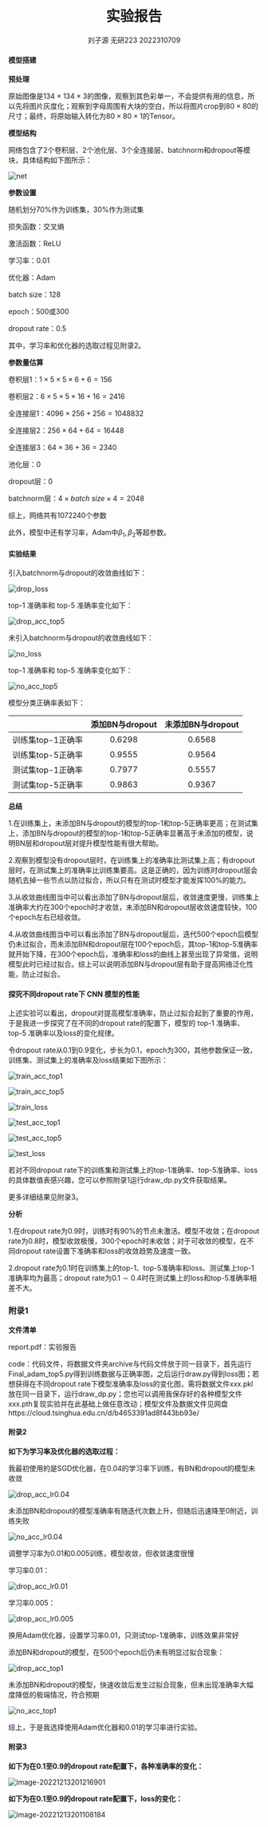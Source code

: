 # <center>实验报告</center>

<center>刘子源 无研223 2022310709</center>

#### 模型搭建

**预处理**

原始图像是$134\times134\times3$的图像，观察到其色彩单一，不会提供有用的信息，所以先将图片灰度化；观察到字母周围有大块的空白，所以将图片crop到$80\times80$的尺寸；最终，将原始输入转化为$80\times80\times1$的Tensor。

**模型结构**

网络包含了2个卷积层、2个池化层、3个全连接层、batchnorm和dropout等模块，具体结构如下图所示：

![net](report.assets/net-16709152537841.jpg)

**参数设置**

随机划分70%作为训练集，30%作为测试集

损失函数：交叉熵

激活函数：ReLU

学习率：0.01

优化器：Adam

batch size：128

epoch：500或300

dropout rate：0.5

其中，学习率和优化器的选取过程见附录2。

**参数量估算**

卷积层1：$1\times5\times5\times6+6=156$

卷积层2：$6\times5\times5\times16+16=2416$

全连接层1：$4096\times256+256=1048832$

全连接层2：$256\times64+64=16448$

全连接层3：$64\times36+36=2340$

池化层：0

dropout层：0

batchnorm层：$4\times batch\ size\times4=2048$

综上，网络共有1072240个参数

此外，模型中还有学习率，Adam中$\beta_1,\beta_2$等超参数。

#### 实验结果

引入batchnorm与dropout的收敛曲线如下：

![drop_loss](report.assets/drop_loss.png)

top-1 准确率和 top-5 准确率变化如下：

![drop_acc_top5](report.assets/drop_acc_top5.png)

未引入batchnorm与dropout的收敛曲线如下：

![no_loss](report.assets/no_loss.png)

top-1 准确率和 top-5 准确率变化如下：

![no_acc_top5](report.assets/no_acc_top5.png)

模型分类正确率表如下：

|                   | 添加BN与dropout | 未添加BN与dropout |
| :---------------: | :-------------: | :---------------: |
| 训练集top-1正确率 |     0.6298      |      0.6568       |
| 训练集top-5正确率 |     0.9555      |      0.9564       |
| 测试集top-1正确率 |     0.7977      |      0.5557       |
| 测试集top-5正确率 |     0.9863      |      0.9367       |

**总结**

1.在训练集上，未添加BN与dropout的模型的top-1和top-5正确率更高；在测试集上，添加BN与dropout的模型的top-1和top-5正确率显著高于未添加的模型，说明BN层和dropout层对提升模型性能有很大帮助。

2.观察到模型没有dropout层时，在训练集上的准确率比测试集上高；有dropout层时，在测试集上的准确率比训练集要高。这是正确的，因为训练时dropout层会随机去掉一些节点以防过拟合，所以只有在测试时模型才能发挥100%的能力。

3.从收敛曲线图当中可以看出添加了BN与dropout层后，收敛速度更慢，训练集上准确率大约在300个epoch时才收敛，未添加BN和dropout层收敛速度较快，100个epoch左右已经收敛。

4.从收敛曲线图当中可以看出添加了BN与dropout层后，迭代500个epoch后模型仍未过拟合，而未添加BN和dropout层在100个epoch后，其top-1和top-5准确率就开始下降，在300个epoch后，准确率和loss的曲线上甚至出现了异常值，说明模型此时已经过拟合。综上可以说明添加BN与dropout层有助于提高网络泛化性能，防止过拟合。

#### 探究不同dropout rate下 CNN 模型的性能

上述实验可以看出，dropout对提高模型准确率，防止过拟合起到了重要的作用，于是我进一步探究了在不同的dropout rate的配置下，模型的 top-1 准确率、 top-5 准确率以及loss的变化规律。

令dropout rate从0.1到0.9变化，步长为0.1，epoch为300，其他参数保证一致，训练集、测试集上的准确率及loss结果如下图所示：

![train_acc_top1](report.assets/train_acc_top1.png)

![train_acc_top5](report.assets/train_acc_top5.png)

![train_loss](report.assets/train_loss.png)

![test_acc_top1](report.assets/test_acc_top1.png)

![test_acc_top5](report.assets/test_acc_top5.png)

![test_loss](report.assets/test_loss.png)

若对不同dropout rate下的训练集和测试集上的top-1准确率、top-5准确率、loss的具体数值表感兴趣，您可以参照附录1运行draw_dp.py文件获取结果。

更多详细结果见附录3。

**分析**

1.在dropout rate为0.9时，训练时有90%的节点未激活。模型不收敛；在dropout rate为0.8时，模型收敛极慢，300个epoch时未收敛；对于可收敛的模型，在不同dropout rate设置下准确率和loss的收敛趋势及速度一致。

2.dropout rate为0.1时在训练集上的top-1、top-5准确率和loss、测试集上top-1准确率均为最高；dropout rate为$0.1\sim0.4$时在测试集上的loss和top-5准确率相差不大。

### 附录1

**文件清单**

report.pdf：实验报告

code：代码文件，将数据文件夹archive与代码文件放于同一目录下，首先运行Final_adam_top5.py得到训练数据与正确率图，之后运行draw.py得到loss图；若想获得在不同dropout rate下模型准确率及loss的变化图，需将数据文件xxx.pkl放在同一目录下，运行draw_dp.py；您也可以调用我保存好的各种模型文件xxx.pth复现实验并在此基础上做任意改动；模型文件及数据文件见网盘https://cloud.tsinghua.edu.cn/d/b4653391ad8f443bb93e/

#### 附录2

**如下为学习率及优化器的选取过程：**

我最初使用的是SGD优化器，在0.04的学习率下训练，有BN和dropout的模型未收敛

![drop_acc_lr0.04](report.assets/drop_acc_lr0.04.png)

未添加BN和dropout的模型准确率有随迭代次数上升，但随后迅速降至0附近，训练失败

![no_acc_lr0.04](report.assets/no_acc_lr0.04.png)

调整学习率为0.01和0.005训练，模型收敛，但收敛速度很慢

学习率0.01：

![drop_acc_lr0.01](report.assets/drop_acc_lr0.01.png)

学习率0.005：

![drop_acc_lr0.005](report.assets/drop_acc_lr0.005.png)

换用Adam优化器，设置学习率0.01，只测试top-1准确率，训练效果非常好

添加BN和dropout的模型，在500个epoch后仍未有明显过拟合现象：

![drop_acc_top1](report.assets/drop_acc_top1.png)

未添加BN和dropout的模型，快速收敛后发生过拟合现象，但未出现准确率大幅度降低的极端情况，符合预期

![no_acc_top1](report.assets/no_acc_top1.png)

综上，于是我选择使用Adam优化器和0.01的学习率进行实验。

#### 附录3

**如下为在0.1至0.9的dropout rate配置下，各种准确率的变化：**

![image-20221213201216901](report.assets/image-20221213201216901.png)

**如下为在0.1至0.9的dropout rate配置下，loss的变化：**

![image-20221213201108184](report.assets/image-20221213201108184.png)



























